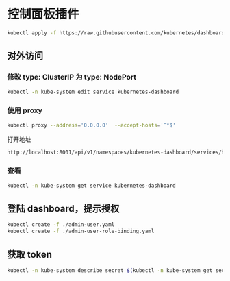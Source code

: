 # 控制面板插件

```bash
kubectl apply -f https://raw.githubusercontent.com/kubernetes/dashboard/v1.10.1/src/deploy/recommended/kubernetes-dashboard.yaml
```

## 对外访问

### 修改 type: ClusterIP 为 type: NodePort

```bash
kubectl -n kube-system edit service kubernetes-dashboard
```

### 使用 proxy

```bash
kubectl proxy --address='0.0.0.0'  --accept-hosts='^*$'
```

打开地址

```bash
http://localhost:8001/api/v1/namespaces/kubernetes-dashboard/services/https:kubernetes-dashboard:/proxy/#/login
```

### 查看

```bash
kubectl -n kube-system get service kubernetes-dashboard
```

## 登陆 dashboard，提示授权

```bash
kubectl create -f ./admin-user.yaml
kubectl create -f ./admin-user-role-binding.yaml
```

## 获取 token

```bash
kubectl -n kube-system describe secret $(kubectl -n kube-system get secret | grep admin-user | awk '{print $1}')
```
